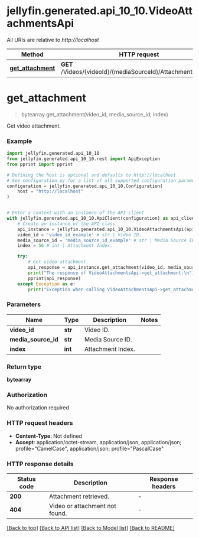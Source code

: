 # jellyfin.generated.api_10_10.VideoAttachmentsApi

All URIs are relative to *http://localhost*

Method | HTTP request | Description
------------- | ------------- | -------------
[**get_attachment**](VideoAttachmentsApi.md#get_attachment) | **GET** /Videos/{videoId}/{mediaSourceId}/Attachments/{index} | Get video attachment.


# **get_attachment**
> bytearray get_attachment(video_id, media_source_id, index)

Get video attachment.

### Example


```python
import jellyfin.generated.api_10_10
from jellyfin.generated.api_10_10.rest import ApiException
from pprint import pprint

# Defining the host is optional and defaults to http://localhost
# See configuration.py for a list of all supported configuration parameters.
configuration = jellyfin.generated.api_10_10.Configuration(
    host = "http://localhost"
)


# Enter a context with an instance of the API client
with jellyfin.generated.api_10_10.ApiClient(configuration) as api_client:
    # Create an instance of the API class
    api_instance = jellyfin.generated.api_10_10.VideoAttachmentsApi(api_client)
    video_id = 'video_id_example' # str | Video ID.
    media_source_id = 'media_source_id_example' # str | Media Source ID.
    index = 56 # int | Attachment Index.

    try:
        # Get video attachment.
        api_response = api_instance.get_attachment(video_id, media_source_id, index)
        print("The response of VideoAttachmentsApi->get_attachment:\n")
        pprint(api_response)
    except Exception as e:
        print("Exception when calling VideoAttachmentsApi->get_attachment: %s\n" % e)
```



### Parameters


Name | Type | Description  | Notes
------------- | ------------- | ------------- | -------------
 **video_id** | **str**| Video ID. | 
 **media_source_id** | **str**| Media Source ID. | 
 **index** | **int**| Attachment Index. | 

### Return type

**bytearray**

### Authorization

No authorization required

### HTTP request headers

 - **Content-Type**: Not defined
 - **Accept**: application/octet-stream, application/json, application/json; profile="CamelCase", application/json; profile="PascalCase"

### HTTP response details

| Status code | Description | Response headers |
|-------------|-------------|------------------|
**200** | Attachment retrieved. |  -  |
**404** | Video or attachment not found. |  -  |

[[Back to top]](#) [[Back to API list]](../README.md#documentation-for-api-endpoints) [[Back to Model list]](../README.md#documentation-for-models) [[Back to README]](../README.md)

